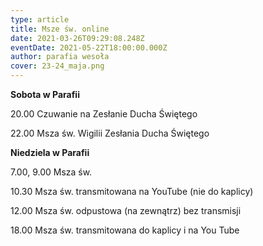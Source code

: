 ```yaml
---
type: article
title: Msze św. online
date: 2021-03-26T09:29:08.248Z
eventDate: 2021-05-22T18:00:00.000Z
author: parafia wesoła
cover: 23-24_maja.png
---
```

<!--StartFragment-->

**Sobota w Parafii**

20.00 Czuwanie na Zesłanie Ducha Świętego

22.00 Msza św. Wigilii Zesłania Ducha Świętego

**Niedziela w Parafii**

7.00, 9.00 Msza św.

10.30 Msza św. transmitowana na YouTube (nie do kaplicy)

12.00 Msza św. odpustowa (na zewnątrz) bez transmisji

18.00 Msza św. transmitowana do kaplicy i na You Tube

<!--EndFragment-->